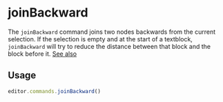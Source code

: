 # joinBackward
The `joinBackward` command joins two nodes backwards from the current selection. If the selection is empty and at the start of a textblock, `joinBackward` will try to reduce the distance between that block and the block before it. [See also](https://prosemirror.net/docs/ref/#commands.joinBackward)

## Usage
```js
editor.commands.joinBackward()
```
